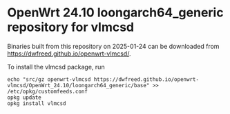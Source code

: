 OpenWrt 24.10 loongarch64_generic repository for vlmcsd
========

Binaries built from this repository on 2025-01-24 can be downloaded from <https://dwfreed.github.io/openwrt-vlmcsd/>.

To install the vlmcsd package, run

```
echo "src/gz openwrt-vlmcsd https://dwfreed.github.io/openwrt-vlmcsd/OpenWrt_24.10/loongarch64_generic/base" >> /etc/opkg/customfeeds.conf
opkg update
opkg install vlmcsd
```
